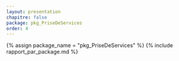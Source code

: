 ```yaml
---
layout: presentation
chapitre: false
package: pkg_PriseDeServices
order: 4
---
```


{% assign package_name = "pkg_PriseDeServices" %}
{% include rapport_par_package.md %}
